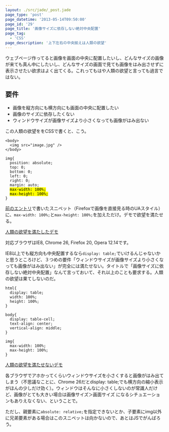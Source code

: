 ```yaml
---
layout: ./src/jade/_post.jade
page_type: 'post'
page_datetime: '2013-05-14T09:50:00'
page_id: '29'
page_title: '画像サイズに依存しない絶対中央配置'
page_tag:
  - 'CSS'
page_description: '上下左右の中央揃えは人類の欲望'
---
```

ウェブページ作ってると画像を画面の中央に配置したいし、どんなサイズの画像が来ても真ん中にしたいし、どんなサイズの画面で見ても画像をはみ出させずに表示させたい欲求はよく出てくる。これってもはや人類の欲望と言っても過言ではない。

## 要件

- 画像を縦方向にも横方向にも画面の中央に配置したい
- 画像のサイズに依存したくない
- ウィンドウサイズが画像サイズより小さくなっても画像がはみ出ない

この人類の欲望ををCSSで書くと、こう。

<pre title="人類の欲望を満たしたHMTL"><code data-language="html">&lt;body&gt;
  &lt;img src="image.jpg" /&gt;
&lt;/body&gt;</code></pre>

<pre title="人類の欲望を満たしたCSS"><code data-language="css">img{
  position: absolute;
  top: 0;
  bottom: 0;
  left: 0;
  right: 0;
  margin: auto;
  <mark>max-width: 100%;</mark>
  <mark>max-height: 100%;</mark>
}</code></pre>

[前のエントリ](/archives/11.html)で書いたスニペット（Firefoxで画像を直接見る時のUAスタイル）に、`max-width: 100%;`と`max-height: 100%;`を加えただけ。デモで欲望を満たせる。

[人類の欲望を満たしたデモ](/demo/31.html)

対応ブラウザはIE8, Chrome 26, Firefox 20, Opera 12.14です。

IE8以上でも縦方向も中央配置するなら`display: table;`でいけるんじゃないかと思うところけど、３つめの要件「ウィンドウサイズが画像サイズより小さくなっても画像がはみ出ない」が完全には満たせない。タイトルで「画像サイズに依存しない絶対中央配置」なんて言っておいて、それ以上のことも要求する。人類の欲望は果てしないのだ。

<pre title="display: table;では人類の欲望を満たせない"><code data-language="css">html{
  display: table;
  width: 100%;
  height: 100%;
}

body{
  display: table-cell;
  text-align: center;
  vertical-align: middle;
}

img{
  max-width: 100%;
  max-height: 100%;
}</code></pre>

[人類の欲望を満たせないデモ](/demo/32.html)

各ブラウザでアホかってくらいウィンドウサイズを小さくすると画像がはみ出てしまう（不思議なことに、Chrome 26だとdisplay: table;でも横方向の縮小表示がほんの少しだけ効く）。ウィンドウはそんなに小さくしないのが常識人だけど、画像がとても大きい場合は画像サイズ＞画面サイズ になるシチュエーションもありえなくない、ということで。

ただし、親要素に`absolute: relative;`を指定できないとか、子要素にimg以外に兄弟要素がある場合はこのスニペットは向かないので、あとはJSでがんばろう。

